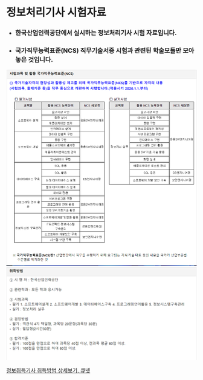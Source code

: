 # 정보처리기사 시험자료



- ### 한국산업인력공단에서 실시하는 정보처리기사 시험 자료입니다.
- ### 국가직무능력표준(NCS) 직무기술서중 시험과 관련된 학술모들만 모아놓은 것입니다.



<img src="eip_ncs.png" width="800" height="auto">
<img src="eip_mathod_how_to.png" width="800" height="auto">




[정보취득기사 취득방법 상세보기, 큐넷](http://www.q-net.or.kr/crf005.do?id=crf00503&jmCd=1320&gSite=Q&gId)
